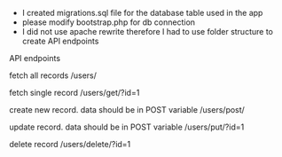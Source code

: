 - I created migrations.sql file for the database table used in the app
- please modify bootstrap.php for db connection
- I did not use apache rewrite therefore I had to use folder structure to create API endpoints

API endpoints

fetch all records
/users/

fetch single record
/users/get/?id=1

create new record. data should be in POST variable
/users/post/

update record. data should be in POST variable
/users/put/?id=1

delete record
/users/delete/?id=1
